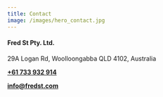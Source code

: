 ```yaml
---
title: Contact
image: /images/hero_contact.jpg
---
```


#### Fred St Pty. Ltd.

29A Logan Rd, Woolloongabba QLD 4102, Australia

**[+61 733 932 914](tel:61-733-932-914)**

**[info@fredst.com](mailto:info@fredst.com)**
